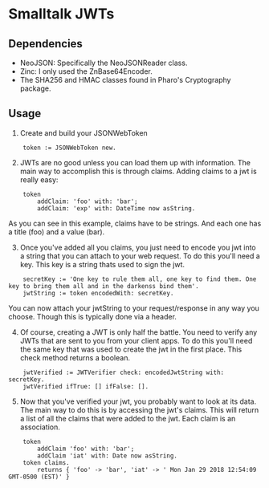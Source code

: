 # Smalltalk JWTs

## Dependencies

*	NeoJSON: Specifically the NeoJSONReader class.
*	Zinc: I only used the ZnBase64Encoder. 
*	The SHA256 and HMAC classes found in Pharo's Cryptography package.

## Usage

1.	Create and build your JSONWebToken

```
	token := JSONWebToken new.
```

2.	JWTs are no good unless you can load them up with information. The main way to accomplish this is through claims. Adding claims to a jwt is really easy:

```
	token 
		addClaim: 'foo' with: 'bar';
		addClaim: 'exp' with: DateTime now asString.
```
As you can see in this example, claims have to be strings. And each one has a title (foo) and a value (bar).

3.	Once you've added all you claims, you just need to encode you jwt into a string that you can attach to your web request. To do this you'll need a key. This key is a string thats used to sign the jwt.


```
	secretKey := 'One key to rule them all, one key to find them. One key to bring them all and in the darkenss bind them'.
	jwtString := token encodedWith: secretKey.
```
You can now attach your jwtString to your request/response in any way you choose. Though this is typically done via a header.


4.	Of course, creating a JWT is only half the battle. You need to verify any JWTs that are sent to you from your client apps. To do this you'll need the same key that was used to create the jwt in the first place. This check method returns a boolean.

```	
	jwtVerified := JWTVerifier check: encodedJwtString with: secretKey.
	jwtVerified ifTrue: [] ifFalse: [].
``` 

5.	Now that you've verified your jwt, you probably want to look at its data. The main way to do this is by accessing the jwt's claims. This will return a list of all the claims that were added to the jwt. Each claim is an association.

```
	token 
		addClaim 'foo' with: 'bar';
		addClaim 'iat' with: Date now asString.
	token claims. 
		returns { 'foo' -> 'bar', 'iat' -> ' Mon Jan 29 2018 12:54:09 GMT-0500 (EST)' }
```
